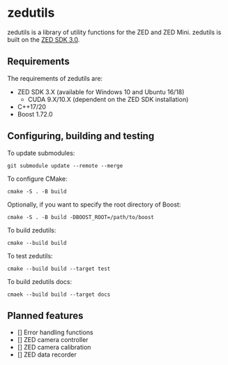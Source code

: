 # zedutils
zedutils is a library of utility functions for the ZED and ZED Mini. zedutils is built on the [ZED SDK 3.0](https://www.stereolabs.com/docs/api/).

## Requirements
The requirements of zedutils are:
- ZED SDK 3.X (available for Windows 10 and Ubuntu 16/18)
  - CUDA 9.X/10.X (dependent on the ZED SDK installation)
- C++17/20
- Boost 1.72.0

## Configuring, building and testing
To update submodules:
```
git submodule update --remote --merge
```
To configure CMake:
```
cmake -S . -B build
```
Optionally, if you want to specify the root directory of Boost:
```
cmake -S . -B build -DBOOST_ROOT=/path/to/boost
```
To build zedutils:
```
cmake --build build
```
To test zedutils:
```
cmake --build build --target test
```
To build zedutils docs:
```
cmaek --build build --target docs
```

## Planned features
- [] Error handling functions
- [] ZED camera controller
- [] ZED camera calibration
- [] ZED data recorder

